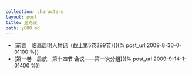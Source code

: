 ```yaml
---
collection: characters
layout: post
title: 金克绶
path: y008.md
---
```


- [前言　临高启明人物记（截止第5卷399节）]({% post_url 2009-8-30-0-01100 %})
- [第一卷　启航　第十四节 会议——第一次分组]({% post_url 2009-9-14-1-01400 %})
